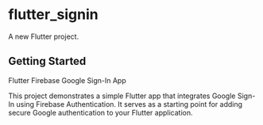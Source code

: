 # flutter_signin

A new Flutter project.

## Getting Started

Flutter Firebase Google Sign-In App

This project demonstrates a simple Flutter app that integrates Google Sign-In using Firebase Authentication. It serves as a starting point for adding secure Google authentication to your Flutter application.
